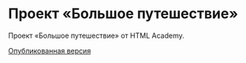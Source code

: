 # Проект «Большое путешествие»

Проект «Большое путешествие» от HTML Academy.

[Опубликованная версия](https://rfiand.github.io/big-trip)
